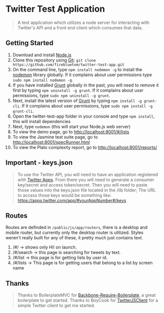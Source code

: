 Twitter Test Application
==================================
> A test application which utilizes a node server for interacting with Twitter's API and a front end client which consumes that data.

## Getting Started
   1. Download and install [Node.js](http://nodejs.org/#download)
   2. Clone this repository using [Git](https://github.com/firebluetom/twitter-test-app): `git clone https://github.com/firebluetom/twitter-test-app.git`
   3. On the command line, type `npm install nodemon -g` to install the [nodemon](https://github.com/remy/nodemon) library globally.  If it complains about user permissions type `sudo npm install nodemon -g`.
   4.  If you have installed [Grunt](http://gruntjs.com/) globally in the past, you will need to remove it first by typing `npm uninstall -g grunt`.  If it complains about user permissions, type `sudo npm uninstall -g grunt`.
   5.  Next, install the latest version of [Grunt](http://gruntjs.com/) by typing `npm install -g grunt-cli`.  If it complains about user permissions, type `sudo npm install -g grunt-cli`.
   6. Open the twitter-test-app folder in your console and type `npm install`, this will install dependencies
   7. Next, type `nodemon` (this will start your Node.js web server)
   8. To view the demo page, go to [http://localhost:8001/#/lists](http://localhost:8001/#/lists)
   9. To view the Jasmine test suite page, go to [http://localhost:8001/specRunner.html](http://localhost:8001/specRunner.html)
   10. To view the Plato complexity report, go to [http://localhost:8001/reports/](http://localhost:8001/reports/)

## Important - keys.json
> To use the Twitter API, you will need to have an application registered with [Twitter Apps](https://apps.twitter.com/). From there you will need to generate a consumer key/secret and access token/secret. Then you will need to paste those values into the keys.json file located in the /lib folder; The URL to access those keys would be something like: https://apps.twitter.com/app/#yourAppNumber#/keys

## Routes
Routes are definded in <code>/public/js/app/routers</code>, there is a desktop and mobile router, but currently only the desktop router is utilized. Styles weren't really built for any of these, it pretty much just contains text.
   1. /#/ -> shows only Hi! on launch.
   2. /#/search -> this page is searching for tweets by text.
   3. /#/list -> this page is for getting lists by user id.
   4. /#/lists -> This page is for getting users that belong to a list by screen name

## Thanks
> Thanks to BoilerplateMVC for [Backbone-Require-Boilerplate](https://github.com/BoilerplateMVC/Backbone-Require-Boilerplate), a great boilerplate to get started. Thanks to BoyCook for [TwitterJSClient](https://github.com/BoyCook/TwitterJSClient) for a simple Twitter client to get me started.